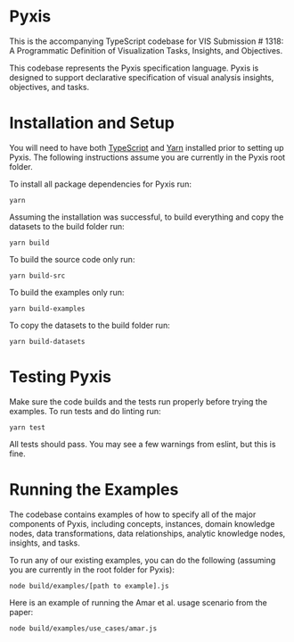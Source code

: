 # Pyxis

This is the accompanying TypeScript codebase for VIS Submission \# 1318: A Programmatic Definition of Visualization Tasks, Insights, and Objectives.

This codebase represents the Pyxis specification language. Pyxis is designed to support declarative specification of visual analysis insights, objectives, and tasks.

# Installation and Setup

You will need to have both [TypeScript](https://www.typescriptlang.org/download) and [Yarn](https://classic.yarnpkg.com/lang/en/docs/install/#mac-stable) installed prior to setting up Pyxis. The following instructions assume you are currently in the Pyxis root folder.

To install all package dependencies for Pyxis run:
```
yarn
```

Assuming the installation was successful, to build everything and copy the datasets to the build folder run:
```
yarn build
``` 
To build the source code only run:
``` 
yarn build-src
``` 
To build the examples only run:
``` 
yarn build-examples
``` 
To copy the datasets to the build folder run:
``` 
yarn build-datasets
``` 

# Testing Pyxis
Make sure the code builds and the tests run properly before trying the examples. To run tests and do linting run:
```
yarn test
```
All tests should pass. You may see a few warnings from eslint, but this is fine.

# Running the Examples

The codebase contains examples of how to specify all of the major components of Pyxis, including concepts, instances, domain knowledge nodes, data transformations, data relationships, analytic knowledge nodes, insights, and tasks.

To run any of our existing examples, you can do the following (assuming you are currently in the root folder for Pyxis):
```
node build/examples/[path to example].js
```

Here is an example of running the Amar et al. usage scenario from the paper:
```
node build/examples/use_cases/amar.js
```
